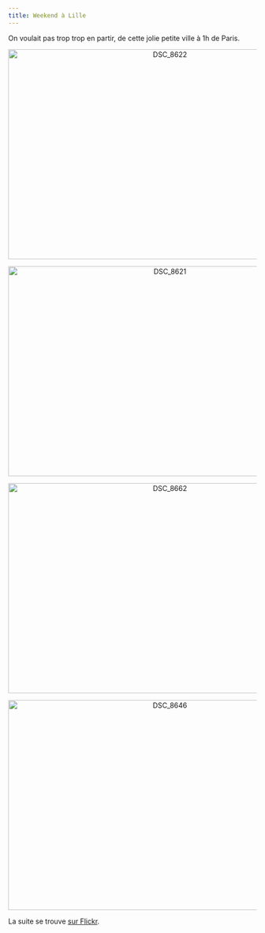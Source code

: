 ```yaml
---
title: Weekend à Lille
---
```

On voulait pas trop trop en partir, de cette jolie petite ville à 1h de Paris.

<p style="text-align:center;">
  <a href="http://www.flickr.com/photos/dondapo/6500570417/" title="DSC_8622 de Cyril Krylatov, sur Flickr"><img src="http://farm8.staticflickr.com/7151/6500570417_0604db3d8e_z.jpg" width="640" height="425" alt="DSC_8622" /></a>
</p>

<!--more-->

<p style="text-align:center;">
  <a href="http://www.flickr.com/photos/dondapo/6500564173/" title="DSC_8621 de Cyril Krylatov, sur Flickr"><img src="http://farm8.staticflickr.com/7165/6500564173_58e0c8e7ab_z.jpg" width="640" height="425" alt="DSC_8621" /></a>
</p>

<p style="text-align:center;">
  <a href="http://www.flickr.com/photos/dondapo/6500735045/" title="DSC_8662 de Cyril Krylatov, sur Flickr"><img src="http://farm8.staticflickr.com/7153/6500735045_a8ed137708_z.jpg" width="640" height="425" alt="DSC_8662" /></a>
</p>

<p style="text-align:center;">
  <a href="http://www.flickr.com/photos/dondapo/6500655247/" title="DSC_8646 de Cyril Krylatov, sur Flickr"><img src="http://farm8.staticflickr.com/7016/6500655247_c36f9a50a1_z.jpg" width="640" height="425" alt="DSC_8646" /></a>
</p>

La suite se trouve [sur Flickr][1].

 [1]: http://www.flickr.com/photos/dondapo/sets/72157628390835471/
